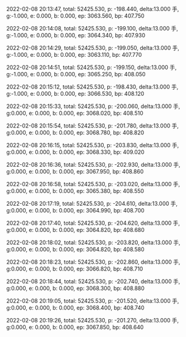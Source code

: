 2022-02-08 20:13:47, total: 52425.530, p: -198.440, delta:13.000 手, g:-1.000, e: 0.000, b: 0.000, ep: 3063.560, bp: 407.750

2022-02-08 20:14:08, total: 52425.530, p: -199.100, delta:13.000 手, g:-1.000, e: 0.000, b: 0.000, ep: 3064.340, bp: 407.930

2022-02-08 20:14:29, total: 52425.530, p: -199.050, delta:13.000 手, g:-1.000, e: 0.000, b: 0.000, ep: 3063.110, bp: 407.770

2022-02-08 20:14:51, total: 52425.530, p: -199.150, delta:13.000 手, g:-1.000, e: 0.000, b: 0.000, ep: 3065.250, bp: 408.050

2022-02-08 20:15:12, total: 52425.530, p: -198.430, delta:13.000 手, g:-1.000, e: 0.000, b: 0.000, ep: 3066.530, bp: 408.120

2022-02-08 20:15:33, total: 52425.530, p: -200.060, delta:13.000 手, g:0.000, e: 0.000, b: 0.000, ep: 3068.020, bp: 408.510

2022-02-08 20:15:54, total: 52425.530, p: -201.780, delta:13.000 手, g:0.000, e: 0.000, b: 0.000, ep: 3068.780, bp: 408.820

2022-02-08 20:16:15, total: 52425.530, p: -203.830, delta:13.000 手, g:0.000, e: 0.000, b: 0.000, ep: 3068.330, bp: 409.020

2022-02-08 20:16:36, total: 52425.530, p: -202.930, delta:13.000 手, g:0.000, e: 0.000, b: 0.000, ep: 3067.950, bp: 408.860

2022-02-08 20:16:58, total: 52425.530, p: -203.020, delta:13.000 手, g:0.000, e: 0.000, b: 0.000, ep: 3065.380, bp: 408.550

2022-02-08 20:17:19, total: 52425.530, p: -204.610, delta:13.000 手, g:0.000, e: 0.000, b: 0.000, ep: 3064.990, bp: 408.700

2022-02-08 20:17:40, total: 52425.530, p: -204.620, delta:13.000 手, g:0.000, e: 0.000, b: 0.000, ep: 3064.820, bp: 408.680

2022-02-08 20:18:02, total: 52425.530, p: -203.820, delta:13.000 手, g:0.000, e: 0.000, b: 0.000, ep: 3064.820, bp: 408.580

2022-02-08 20:18:23, total: 52425.530, p: -202.860, delta:13.000 手, g:0.000, e: 0.000, b: 0.000, ep: 3066.820, bp: 408.710

2022-02-08 20:18:44, total: 52425.530, p: -202.740, delta:13.000 手, g:0.000, e: 0.000, b: 0.000, ep: 3068.300, bp: 408.880

2022-02-08 20:19:05, total: 52425.530, p: -201.520, delta:13.000 手, g:0.000, e: 0.000, b: 0.000, ep: 3068.400, bp: 408.740

2022-02-08 20:19:26, total: 52425.530, p: -201.270, delta:13.000 手, g:0.000, e: 0.000, b: 0.000, ep: 3067.850, bp: 408.640